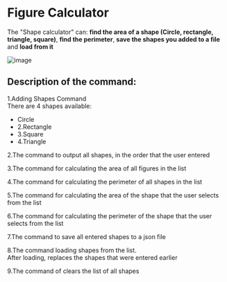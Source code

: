 # Figure Calculator

The "Shape calculator" can: **find the area of a shape (Circle, rectangle, triangle, square)**, **find the perimeter**, **save the shapes you added to a file** and **load from it**

![image](https://user-images.githubusercontent.com/81505429/221365238-b153ff59-0a97-410d-8c3f-5205f20d7af3.png)

## Description of the command:

1.Adding Shapes Command  
There are 4 shapes available:  
- Circle  
- 2.Rectangle  
- 3.Square  
- 4.Triangle  
	 
2.The command to output all shapes, in the order that the user entered  
	 
3.The command for calculating the area of all figures in the list  
	 
4.The command for calculating the perimeter of all shapes in the list  
	 
5.The command for calculating the area of the shape that the user selects from the list  
	 
6.The command for calculating the perimeter of the shape that the user selects from the list  
	 
7.The command to save all entered shapes to a json file  
	 
8.The command loading shapes from the list.  
After loading, replaces the shapes that were entered earlier  
	 
9.The command of clears the list of all shapes  
